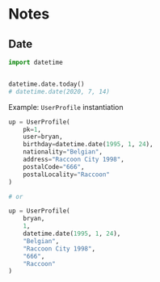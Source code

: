 # Notes

## Date

```python
import datetime


datetime.date.today()
# datetime.date(2020, 7, 14)
```

Example: `UserProfile` instantiation

```python
up = UserProfile(
    pk=1,
    user=bryan,
    birthday=datetime.date(1995, 1, 24),
    nationality="Belgian",
    address="Raccoon City 1998",
    postalCode="666",
    postalLocality="Raccoon"
)

# or

up = UserProfile(
    bryan,
    1,
    datetime.date(1995, 1, 24),
    "Belgian",
    "Raccoon City 1998",
    "666",
    "Raccoon"
)
```
